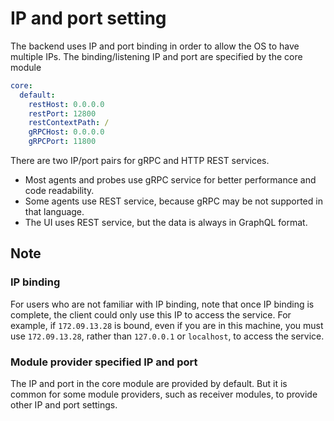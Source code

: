 # IP and port setting
The backend uses IP and port binding in order to allow the OS to have multiple IPs.
The binding/listening IP and port are specified by the core module
```yaml
core:
  default:
    restHost: 0.0.0.0
    restPort: 12800
    restContextPath: /
    gRPCHost: 0.0.0.0
    gRPCPort: 11800
```
There are two IP/port pairs for gRPC and HTTP REST services.

- Most agents and probes use gRPC service for better performance and code readability.
- Some agents use REST service, because gRPC may be not supported in that language.
- The UI uses REST service, but the data is always in GraphQL format.


## Note
### IP binding
For users who are not familiar with IP binding, note that once IP binding is complete, the client could only use this IP to access the service. For example, if `172.09.13.28` is bound, even if you are
in this machine, you must use `172.09.13.28`, rather than `127.0.0.1` or `localhost`, to access the service.

### Module provider specified IP and port
The IP and port in the core module are provided by default. But it is common for some module providers, such as receiver modules, to provide other IP and port settings.


